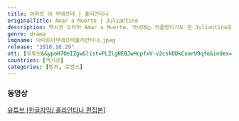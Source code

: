 ```yaml
---
title: 아마르 아 무에르테 | 훌리안티나
originalTitle: Amar a Muerte | Juliantina
description: 멕시코 드라마 Amar a Muerte. 국내에는 커플명이기도 한 Juliantina로 더 많이 알려져있다. 사회적 지위와 학력 등의 많은 차이점을 가진 두 사람의 이야기를 볼 수 있다.
genre: drama
imgname: 아마르아무에르테훌리안티나.jpeg
release: "2018.10.29"
ott: [유튜브&&ypoH7OeIZgw&list=PLZlgNEQJwHcpfxV-v2cskODkCuarU9qfo&index=1]
countries: [멕시코]
categories: [범죄, 로맨스]
---
```


### 동영상

<a href="https://www.youtube.com/watch?v=ypoH7OeIZgw&list=PLZlgNEQJwHcpfxV-v2cskODkCuarU9qfo&index=1" target="_blank" rel="noopener noreferrer">유튜브 [한글자막/ 훌리안티나 편집본]</a>

